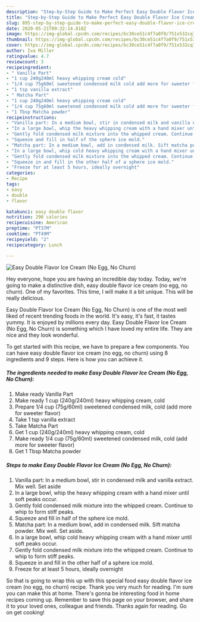 ```yaml
---
description: "Step-by-Step Guide to Make Perfect Easy Double Flavor Ice Cream (No Egg, No Churn)"
title: "Step-by-Step Guide to Make Perfect Easy Double Flavor Ice Cream (No Egg, No Churn)"
slug: 895-step-by-step-guide-to-make-perfect-easy-double-flavor-ice-cream-no-egg-no-churn
date: 2020-05-21T09:32:14.810Z
image: https://img-global.cpcdn.com/recipes/bc30ce51c4f7a0f9/751x532cq70/easy-double-flavor-ice-cream-no-egg-no-churn-recipe-main-photo.jpg
thumbnail: https://img-global.cpcdn.com/recipes/bc30ce51c4f7a0f9/751x532cq70/easy-double-flavor-ice-cream-no-egg-no-churn-recipe-main-photo.jpg
cover: https://img-global.cpcdn.com/recipes/bc30ce51c4f7a0f9/751x532cq70/easy-double-flavor-ice-cream-no-egg-no-churn-recipe-main-photo.jpg
author: Iva Miller
ratingvalue: 4.7
reviewcount: 3
recipeingredient:
- " Vanilla Part"
- "1 cup 240g240ml heavy whipping cream cold"
- "1/4 cup 75g60ml sweetened condensed milk cold add more for sweeter flavor"
- "1 tsp vanilla extract"
- " Matcha Part"
- "1 cup 240g240ml heavy whipping cream cold"
- "1/4 cup 75g60ml sweetened condensed milk cold add more for sweeter flavor"
- "1 Tbsp Matcha powder"
recipeinstructions:
- "Vanilla part: In a medium bowl, stir in condensed milk and vanilla extract. Mix well. Set aside"
- "In a large bowl, whip the heavy whipping cream with a hand mixer until soft peaks occur."
- "Gently fold condensed milk mixture into the whipped cream. Continue to whip to form stiff peaks."
- "Squeeze and fill in half of the sphere ice mold."
- "Matcha part: In a medium bowl, add in condensed milk. Sift matcha powder. Mix well. Set aside."
- "In a large bowl, whip cold heavy whipping cream with a hand mixer until soft peaks occur."
- "Gently fold condensed milk mixture into the whipped cream. Continue to whip to form stiff peaks."
- "Squeeze in and fill in the other half of a sphere ice mold."
- "Freeze for at least 5 hours, ideally overnight"
categories:
- Recipe
tags:
- easy
- double
- flavor

katakunci: easy double flavor 
nutrition: 298 calories
recipecuisine: American
preptime: "PT37M"
cooktime: "PT49M"
recipeyield: "2"
recipecategory: Lunch

---
```



![Easy Double Flavor Ice Cream (No Egg, No Churn)](https://img-global.cpcdn.com/recipes/bc30ce51c4f7a0f9/751x532cq70/easy-double-flavor-ice-cream-no-egg-no-churn-recipe-main-photo.jpg)

Hey everyone, hope you are having an incredible day today. Today, we're going to make a distinctive dish, easy double flavor ice cream (no egg, no churn). One of my favorites. This time, I will make it a bit unique. This will be really delicious.

Easy Double Flavor Ice Cream (No Egg, No Churn) is one of the most well liked of recent trending foods in the world. It's easy, it's fast, it tastes yummy. It is enjoyed by millions every day. Easy Double Flavor Ice Cream (No Egg, No Churn) is something which I have loved my entire life. They are nice and they look wonderful.




To get started with this recipe, we have to prepare a few components. You can have easy double flavor ice cream (no egg, no churn) using 8 ingredients and 9 steps. Here is how you can achieve it.

<!--inarticleads1-->

##### The ingredients needed to make Easy Double Flavor Ice Cream (No Egg, No Churn):

1. Make ready  Vanilla Part
1. Make ready 1 cup (240g/240ml) heavy whipping cream, cold
1. Prepare 1/4 cup (75g/60ml) sweetened condensed milk, cold (add more for sweeter flavor)
1. Take 1 tsp vanilla extract
1. Take  Matcha Part
1. Get 1 cup (240g/240ml) heavy whipping cream, cold
1. Make ready 1/4 cup (75g/60ml) sweetened condensed milk, cold (add more for sweeter flavor)
1. Get 1 Tbsp Matcha powder




<!--inarticleads2-->

##### Steps to make Easy Double Flavor Ice Cream (No Egg, No Churn):

1. Vanilla part: In a medium bowl, stir in condensed milk and vanilla extract. Mix well. Set aside
1. In a large bowl, whip the heavy whipping cream with a hand mixer until soft peaks occur.
1. Gently fold condensed milk mixture into the whipped cream. Continue to whip to form stiff peaks.
1. Squeeze and fill in half of the sphere ice mold.
1. Matcha part: In a medium bowl, add in condensed milk. Sift matcha powder. Mix well. Set aside.
1. In a large bowl, whip cold heavy whipping cream with a hand mixer until soft peaks occur.
1. Gently fold condensed milk mixture into the whipped cream. Continue to whip to form stiff peaks.
1. Squeeze in and fill in the other half of a sphere ice mold.
1. Freeze for at least 5 hours, ideally overnight




So that is going to wrap this up with this special food easy double flavor ice cream (no egg, no churn) recipe. Thank you very much for reading. I'm sure you can make this at home. There's gonna be interesting food in home recipes coming up. Remember to save this page on your browser, and share it to your loved ones, colleague and friends. Thanks again for reading. Go on get cooking!
